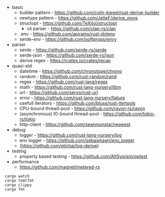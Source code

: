 

* basic
    * builder pattern - https://github.com/colin-kiegel/rust-derive-builder
    * newtype pattern - https://github.com/JelteF/derive_more
    * structopt - https://github.com/TeXitoi/structopt
        * cli parser - https://github.com/clap-rs/clap
    * .env - https://github.com/apiraino/rust-dotenv
    * serde-env - https://github.com/softprops/envy
* parser
    * serde - https://github.com/serde-rs/serde
    * serde-json - https://github.com/serde-rs/json
    * derive regex - https://crates.io/crates/recap
* quasi-std
    * datetime - https://github.com/chronotope/chrono
    * random - https://github.com/rust-random/rand
    * regex - https://github.com/rust-lang/regex
    * math - https://github.com/rust-lang-nursery/libm
    * url - https://github.com/servo/rust-url
    * error - https://github.com/rust-lang-nursery/failure
    * usefull iterators - https://github.com/bluss/rust-itertools
    * CPU-bound thread-pool - https://github.com/rayon-rs/rayon
    * (asynchronous) IO-bound thread-pool - https://github.com/tokio-rs/tokio
    * http-client - https://github.com/seanmonstar/reqwest
* debug
    * logger - https://github.com/rust-lang-nursery/log
    * env logger - https://github.com/sebasmagri/env_logger
    * (https://github.com/elichai/log-derive)
* testing
    * property based testing - https://github.com/AltSysrq/proptest
* performance
    * https://github.com/magnet/metered-rs


```
cargo watch
cargo tomlfmt
cargo clippy
cargo fmt
```
